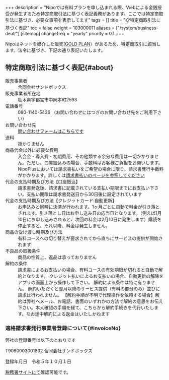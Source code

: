 +++
description = "Nipoでは有料プランを申し込まれる際、Webによる金銭授受が発生するため特定商取引法に基づく表記義務があります。ここでは特定商取引法に基づき、必要な事項を表示してます"
tags = []
title = "📋特定商取引法に基づく表記"
toc = false
weight = 103000011
aliases = ["/system/business-deal/"]
[sitemap]
  changefreq = "yearly"
  priority = 0.1
+++

Nipoはネットを媒介した販売([GOLD PLAN](/docs/price/_about/)）があるため、特定商取引に該当します。法令に基づき、下記の通り表記いたします。

## 特定商取引法に基づく表記{#about}

<dl class="basic">
  <dt>販売事業者</dt>
  <dd>合同会社サンドボックス</dd>
  <dt>販売事業者所在地</dt>
  <dd>栃木県宇都宮市中岡本町2593</dd>
  <dt>電話番号</dt>
  <dd>080-1140-5436  （お問い合わせにはつぎのお問い合わせ先をご利用下さい）</dd>
  <dt>お問い合わせ先</dt>
  <dd><a href="/others/inquery/">問い合わせフォームはこちらです</a></dd>
  <dt>送料</dt>
  <dd>掛かりません</dd>
  <dt>商品代金以外に必要な費用</dt>
  <dd>入会金・導入費・初期費用、その他類する余分な費用は一切かかりません。ただし、口座振込みの場合、手数料はお客様ご負担をお願いします。<br>NipoPlusにおいては請求書払いをご希望の場合に限り、請求書発行手数料がかかります。詳しくは<a href="/docs/price/invoice/">請求書払いのページを参照してください</a></dd>
  <dt>代金の支払時期及び方法【口座振込】</dt>
  <dd>請求書発送後、請求書に記載されている支払い期限までにお支払い下さい。支払い期限は請求書発送日から30日後に設定されています</dd>
  <dt>代金の支払時期及び方法【クレジットカード:自動更新】</dt>
  <dd>お申込みと同時に決済が行われます。1ヶ月ごとに自動で料金が引き落とされます。引き落とし日はお申し込み日の応当日となります。（例えば1月10日にお申し込みされると、次回の料金は2月10日に発生します）購読を停止すると、それ以降、料金は発生しません。</dd>
  <dt>商品の受け渡し時期及び方法</dt>
  <dd>有料コースへの切り替えが要求されてから直ちにサービスの提供が開始されます</dd>
  <dt>不良品の取扱条件</dt>
  <dd>商品の性質上、返品は承っておりません</dd>
  <dt>解約の条件</dt>
  <dd>請求書によるお支払いの場合、有料コースの有効期限が切れると自動で解約となります。  クレジット払いによるお支払いの場合、自動更新の解除をアプリの画面上から操作して下さい。  解約による条件は特に有りません。  解約いただくと翌月以降のサービス提供（有料の部分のみ）並びに請求は行われません。  【解約手順が不明で代理操作を依頼する場合】解約は弊社へメール、お電話、書面のいずれかの方法で解約の意思をお伝え下さい。本人確認の手順を経て、こちらから解約手続きを代行いたします。なお途中解約による返金はいたしかねます</dd>
</dl>

### 適格請求書発行事業者登録について{#invoiceNo}

弊社の登録番号は以下のとおりです

T9060003001832
合同会社サンドボックス

登録年月日　令和５年１０月１日

[税務署サイトにて](https://www.invoice-kohyo.nta.go.jp/regno-search/detail?selRegNo=9060003001832)確認可能です。
